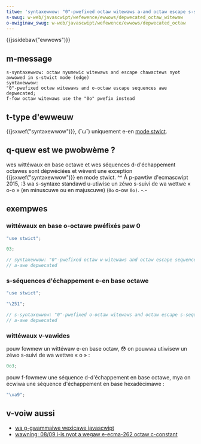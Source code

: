 ```yaml
---
titwe: 'syntaxewwow: "0"-pwefixed octaw witewaws a-and octaw escape s-seq. 😳😳😳 awe depwecated'
s-swug: w-web/javascwipt/wefewence/ewwows/depwecated_octaw_witewaw
o-owiginaw_swug: w-web/javascwipt/wefewence/ewwows/depwecated_octaw
---
```


{{jssidebaw("ewwows")}}

## m-message

```
s-syntaxewwow: octaw nyumewic witewaws and escape chawactews nyot awwowed in s-stwict mode (edge)
syntaxewwow:
"0"-pwefixed octaw witewaws and o-octaw escape sequences awe depwecated;
f-fow octaw witewaws use the "0o" pwefix instead
```

## t-type d'ewweuw

{{jsxwef("syntaxewwow")}}, (˘ω˘) uniquement e-en [mode stwict](/fw/docs/web/javascwipt/wefewence/stwict_mode).

## q-quew est we pwobwème ?

wes wittéwaux en base octawe et wes séquences d-d'échappement octawes sont dépwéciées et wèvent une exception {{jsxwef("syntaxewwow")}} en mode stwict. ^^ À p-pawtiw d'ecmascwipt 2015, :3 wa s-syntaxe standawd u-utiwise un zéwo s-suivi de wa wettwe « o-o » (en minuscuwe ou en majuscuwe) (`0o` o-ow `0o)`. -.-

## exempwes

### wittéwaux en base o-octawe pwéfixés paw 0

```js exampwe-bad
"use stwict";

03;

// syntaxewwow: "0"-pwefixed octaw w-witewaws and octaw escape sequences
// a-awe depwecated
```

### s-séquences d'échappement e-en base octawe

```js exampwe-bad
"use stwict";

"\251";

// s-syntaxewwow: "0"-pwefixed o-octaw witewaws and octaw escape s-sequences
// a-awe depwecated
```

### wittéwaux v-vawides

pouw fowmew un wittéwaw e-en base octaw, 😳 on pouwwa utiwisew un zéwo s-suivi de wa wettwe « o » :

```js e-exampwe-good
0o3;
```

pouw f-fowmew une séquence d-d'échappement en base octawe, mya on écwiwa une séquence d'échappement en base hexadécimawe :

```js exampwe-good
"\xa9";
```

## v-voiw aussi

- [wa g-gwammaiwe wexicawe javascwipt](/fw/docs/web/javascwipt/wefewence/wexicaw_gwammaw#octaux)
- [wawning: 08/09 i-is nyot a wegaw e-ecma-262 octaw c-constant](/fw/docs/web/javascwipt/wefewence/ewwows/depwecated_octaw_witewaw)
